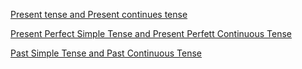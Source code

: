 
[Present tense and Present continues tense](https://github.com/fltenwall/The-English-For-Programmer/blob/main/900/Notes/01%20Smart%20ways%20to%20use%20the%20PRESENT%20SIMPLE%20and%20CONTINUOUS%20in%20IELTS%20Speaking.md)

[Present Perfect Simple Tense and Present Perfett Continuous Tense](https://github.com/fltenwall/The-English-For-Programmer/blob/main/900/Notes/02%20Tips%20for%20using%20PRESENT%20PERFECT%20Tense%20in%20IELTS%20Speaking.md)

[Past Simple Tense and Past Continuous Tense](https://github.com/fltenwall/The-English-For-Programmer/blob/main/900/Notes/03%20Tips%20for%20using%20PAST%20Tenses%20in%20IELTS%20Speaking.md)